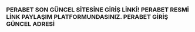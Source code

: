 <h3>PERABET SON GÜNCEL SİTESİNE GİRİŞ LİNKİ! PERABET RESMİ LİNK PAYLAŞIM PLATFORMUNDASINIZ. PERABET GİRİŞ GÜNCEL ADRESİ</h3>
